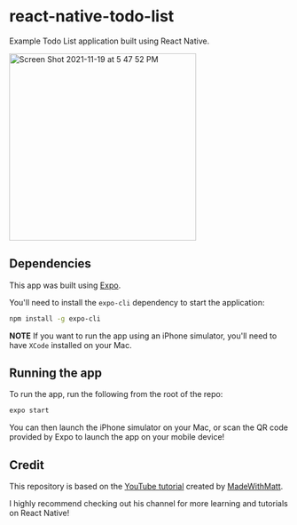# react-native-todo-list

Example Todo List application built using React Native.

<img width="337" alt="Screen Shot 2021-11-19 at 5 47 52 PM" src="https://user-images.githubusercontent.com/94722746/142704899-88107453-dee1-4539-8618-2992c15b4439.png">

## Dependencies

This app was built using [Expo](https://expo.dev/).

You'll need to install the `expo-cli` dependency to start the application:

```bash
npm install -g expo-cli
```

__NOTE__ If you want to run the app using an iPhone simulator, you'll need to have `XCode` installed on your Mac.

## Running the app

To run the app, run the following from the root of the repo:

```bash
expo start
```

You can then launch the iPhone simulator on your Mac, or scan the QR code provided by Expo to launch the app on your mobile device!

## Credit

This repository is based on the [YouTube tutorial](https://www.youtube.com/watch?v=0kL6nhutjQ8) created by [MadeWithMatt](https://www.youtube.com/c/MadeWithMatt/about).

I highly recommend checking out his channel for more learning and tutorials on React Native!
